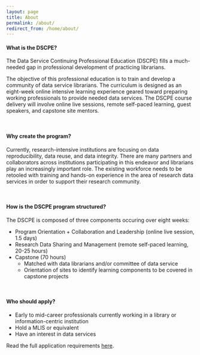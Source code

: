 ```yaml
---
layout: page
title: About
permalink: /about/
redirect_from: /home/about/
---
```


#### What is the DSCPE?

The Data Service Continuing Professional Education (DSCPE) fills a much-needed gap in professional development of practicing librarians. 

The objective of this professional education is to train and develop a community of data service librarians. The curriculum is designed as an eight-week online intensive learning experience geared toward preparing working professionals to provide needed data services. The DSCPE course delivery will involve online live sessions, remote self-paced learning, guest speakers, and capstone site mentors.

<br>

#### Why create the program?

Currently, research-intensive institutions are focusing on data reproducibility, data reuse, and data integrity. There are many partners and collaborators across institutions participating in this endeavor and librarians play an increasingly important role. The existing workforce needs to be retooled with training and hands-on experience in the area of research data services in order to support their research community.

<br>

#### How is the DSCPE program structured?

The DSCPE is composed of three components occuring over eight weeks:
* Program Orientation + Collaboration and Leadership (online live session, 1.5 days)
* Research Data Sharing and Management (remote self-paced learning, 20-25 hours)
* Capstone (70 hours)
  * Matched with data librarians and/or committee of data service
  * Orientation of sites to identify learning components to be covered in capstone projects

<br>

#### Who should apply?

* Early to mid-career professionals currently working in a library or information-centric institution
* Hold a MLIS or equivalent
* Have an interest in data services

Read the full application requirements <a href="https://dscpe.github.io/pilot/" target="_blank">here</a>.
